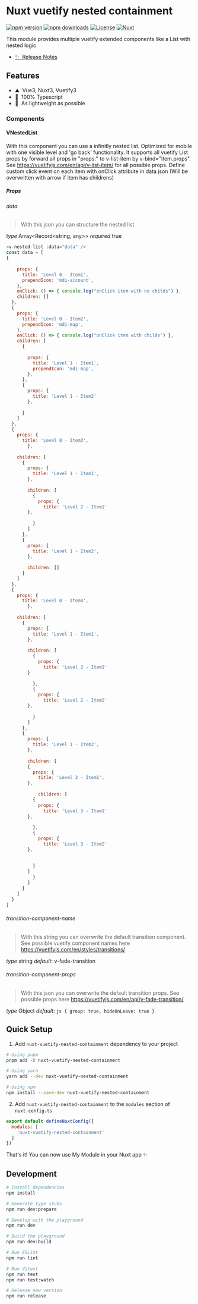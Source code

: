 # Nuxt vuetify nested containment

[![npm version][npm-version-src]][npm-version-href]
[![npm downloads][npm-downloads-src]][npm-downloads-href]
[![License][license-src]][license-href]
[![Nuxt][nuxt-src]][nuxt-href]

This module provides multiple vuetify extended components like a List with nested logic


- [✨ &nbsp;Release Notes](/CHANGELOG.md)
<!-- - [🏀 Online playground](https://stackblitz.com/github/your-org/nuxt-vuetify-nested-containment?file=playground%2Fapp.vue) -->
<!-- - [📖 &nbsp;Documentation](https://example.com) -->

## Features

<!-- Highlight some of the features your module provide here -->
- ⛰ &nbsp;Vue3, Nuxt3, Vuetify3
- 🚠 &nbsp;100% Typescript
- 🌲 &nbsp;As lightweight as possible

### Components

#### VNestedList

With this component you can use a infinitly nested list. Optimized for mobile with one visible level and 'go back' functionality.
It supports all vuetify List props by forward all props in "props:" to v-list-item by v-bind="item.props". See https://vuetifyjs.com/en/api/v-list-item/ for all possible props.
Define custom click event on each item with onClick attribute in data json (Will be overwritten with arrow if item has childrens)

##### Props

###### data

> With this json you can structure the nested list

*type* Array<Record<string, any>>
*required* true

```js
<v-nested-list :data="data" />
const data = [
{
    
    props: {
      title: 'Level 0 - Item1',
      prependIcon: 'mdi-account',
    },
    onClick: () => { console.log("onClick item with no childs") },
    children: []
  },
  {
    props: {
      title: 'Level 0 - Item2',
      prependIcon: 'mdi-map',
    },
    onClick: () => { console.log("onClick item with childs") },
    children: [
      {
        
        props: {
          title: 'Level 1 - Item1',
          prependIcon: 'mdi-map',
        },
      },
      {
        props: {
          title: 'Level 1 - Item2'
        },
        
      }
    ]
  },
  {
    props: {
      title: 'Level 0 - Item3',
        },
   
    children: [
      {
        props: {
          title: 'Level 1 - Item1',
        },
        
        children: [
          {
            props: {
              title: 'Level 2 - Item1'
        },
            
          }
        ]
      },
      {
        props: {
          title: 'Level 1 - Item2',
        },
        
        children: []
      }
    ]
  },
  {
    props: {
      title: 'Level 0 - Item4',
        },
   
    children: [
      {
        props: {
          title: 'Level 1 - Item1',
        },
        
        children: [
          {
            props: {
              title: 'Level 2 - Item1'
        }
            
          },
          {
            props: {
              title: 'Level 2 - Item2'
        },
           
          }
        ]
      },
      {
        props: {
          title: 'Level 1 - Item2',
        },
        
        children: [
        {
          props: {
            title: 'Level 2 - Item1',
        },
            
            children: [
          {
            props: {
              title: 'Level 3 - Item1'
        },
           
          },
          {
            props: {
              title: 'Level 3 - Item2'
        },
           
           
          }
        ]
          }
        ]
      }
    ]
  }
]
```

###### transition-component-name

> With this string you can overwrite the default transition component. See possible vuetify component names here https://vuetifyjs.com/en/styles/transitions/

*type* string
*default*: v-fade-transition

###### transition-component-props

> With this json you can overwrite the default transition props. See possible props here https://vuetifyjs.com/en/api/v-fade-transition/

*type* Object
*default*: ```js { group: true, hideOnLeave: true }```

## Quick Setup

1. Add `nuxt-vuetify-nested-containment` dependency to your project

```bash
# Using pnpm
pnpm add -D nuxt-vuetify-nested-containment

# Using yarn
yarn add --dev nuxt-vuetify-nested-containment

# Using npm
npm install --save-dev nuxt-vuetify-nested-containment
```

2. Add `nuxt-vuetify-nested-containment` to the `modules` section of `nuxt.config.ts`

```js
export default defineNuxtConfig({
  modules: [
    'nuxt-vuetify-nested-containment'
  ]
})
```

That's it! You can now use My Module in your Nuxt app ✨

## Development

```bash
# Install dependencies
npm install

# Generate type stubs
npm run dev:prepare

# Develop with the playground
npm run dev

# Build the playground
npm run dev:build

# Run ESLint
npm run lint

# Run Vitest
npm run test
npm run test:watch

# Release new version
npm run release
```

<!-- Badges -->
[npm-version-src]: https://img.shields.io/npm/v/nuxt-vuetify-nested-containment/latest.svg?style=flat&colorA=18181B&colorB=28CF8D
[npm-version-href]: https://npmjs.com/package/nuxt-vuetify-nested-containment

[npm-downloads-src]: https://img.shields.io/npm/dm/nuxt-vuetify-nested-containment.svg?style=flat&colorA=18181B&colorB=28CF8D
[npm-downloads-href]: https://npmjs.com/package/nuxt-vuetify-nested-containment

[license-src]: https://img.shields.io/npm/l/nuxt-vuetify-nested-containment.svg?style=flat&colorA=18181B&colorB=28CF8D
[license-href]: https://npmjs.com/package/nuxt-vuetify-nested-containment

[nuxt-src]: https://img.shields.io/badge/Nuxt-18181B?logo=nuxt.js
[nuxt-href]: https://nuxt.com
